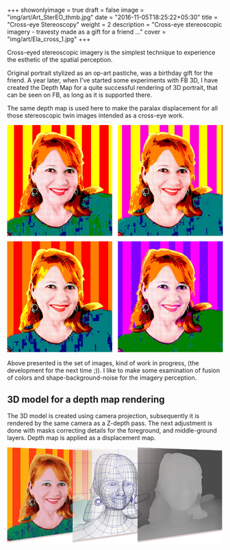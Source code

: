 +++
showonlyimage = true
draft = false
image = "img/art/Art_SterEO_thmb.jpg"
date = "2016-11-05T18:25:22+05:30"
title = "Cross-eye Stereoscopy"
weight = 2
description = "Cross-eye stereoscopic imagery - travesty made as a gift for a friend ..."
cover = "img/art/Ela_cross_1.jpg"
+++

Cross-eyed stereoscopic imagery is the simplest technique to experience the esthetic of the spatial perception.
<!--more-->

Original portrait stylized as an op-art pastiche, was a birthday gift for the friend. A year later, when I've started some experiments with FB 3D, I have created the Depth Map for a quite successful rendering of 3D portrait, that can be seen on FB, as long as it is supported there.
<!--more-->

The same depth map is used here to make the paralax displacement for all those stereoscopic twin images intended as a cross-eye work.
<!--more-->

![sample image](/img/art/Ela_cross_4.jpg)

Above presented is the set of images, kind of work in progress, (the development for the next time ;)).
I like to make some examination of fusion of colors and shape-background-noise for the imagery perception.

## 3D model for a depth map rendering

The 3D model is created using camera projection, subsequently it is rendered by the same camera as a Z-depth pass.
The next adjustment is done with masks correcting details for the foreground, and middle-ground layers.
Depth map is applied as a displacement map.

![sample image](/img/art/Depth-Map_process.jpg)
